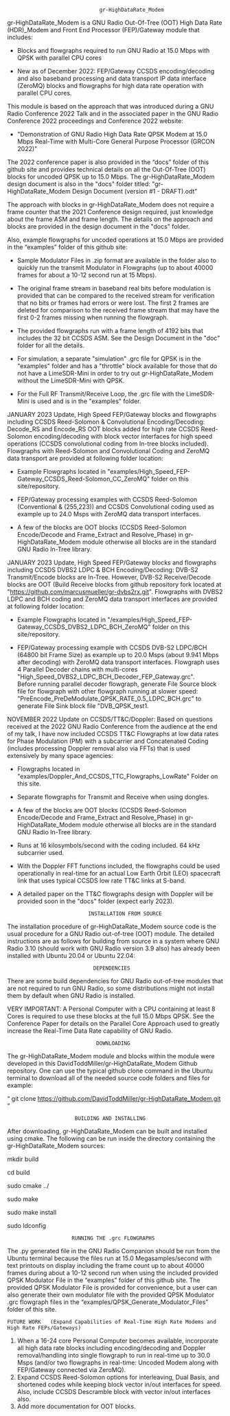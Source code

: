                                   gr-HighDataRate_Modem

gr-HighDataRate_Modem is a GNU Radio Out-Of-Tree (OOT) High Data Rate (HDR)_Modem and Front End Processor (FEP)/Gateway module that includes:
 
  - Blocks and flowgraphs required to run GNU Radio at 15.0 Mbps with QPSK with parallel CPU cores

  - New as of December 2022: FEP/Gateway CCSDS encoding/decoding and also baseband processing and data transport IP data interface (ZeroMQ) blocks and flowgraphs for high data rate operation with parallel CPU cores. 
  
This module is based on the approach that was introduced during a GNU Radio Conference 2022 Talk and in the associated paper in the GNU Radio Conference 2022 proceedings and Conference 2022 website:

   - "Demonstration of GNU Radio High Data Rate QPSK Modem at 15.0 Mbps Real-Time with Multi-Core General Purpose Processor (GRCON 2022)"

The 2022 conference paper is also provided in the “docs” folder of this github site and provides technical details on all the Out-Of-Tree (OOT) blocks for uncoded QPSK up to 15.0 Mbps. The gr-HighDataRate_Modem design document is also in the "docs" folder titled: "gr-HighDataRate_Modem Design Document (version #1 - DRAFT).odt"

The approach with blocks in gr-HighDataRate_Modem does not require a frame counter that the 2021 Conference design required, just knowledge about the frame ASM and frame length. The details on the approach and blocks are provided in the design document in the "docs" folder.

Also, example flowgraphs for uncoded operations at 15.0 Mbps are provided in the “examples” folder of this github site:

  - Sample Modulator Files in .zip format are available in the folder also to quickly run the transmit Modulator in Flowgraphs (up to about 40000 frames for about a 10-12 second run at 15 Mbps).

  - The original frame stream in baseband real bits before modulation is provided that can be compared to the received stream for verification that no bits or frames had errors or were lost. The first 2 frames are deleted for comparison to the received frame stream that may have the first 0-2 frames missing when running the flowgraph.

  - The provided flowgraphs run with a frame length of 4192 bits that includes the 32 bit CCSDS ASM.  See the Design Document in the "doc" folder for all the details.

  - For simulation, a separate "simulation" .grc file for QPSK is in the "examples" folder and has a "throttle" block available for those that do not have a LimeSDR-Mini in order to try out gr-HighDataRate_Modem without the LimeSDR-Mini with QPSK.

  - For the Full RF Transmit/Receive Loop, the .grc file with the LimeSDR-Mini is used and is in the "examples" folder.
   
JANUARY 2023 Update, High Speed FEP/Gateway blocks and flowgraphs including CCSDS Reed-Solomon & Convolutional Encoding/Decoding: Decode_RS and Encode_RS OOT blocks added for high rate CCSDS Reed-Solomon encoding/decoding with block vector interfaces for high speed operations (CCSDS convolutional coding from In-tree blocks included). Flowgraphs with Reed-Solomon and Convolutional Coding and ZeroMQ data transport are provided at following folder location:

  - Example Flowgraphs located in "examples/High_Speed_FEP-Gateway_CCSDS_Reed-Solomon_CC_ZeroMQ" folder on this site/repository. 

  - FEP/Gateway processing examples with CCSDS Reed-Solomon (Conventional & (255,223)) and CCSDS Convolutional coding used as example up to 24.0 Msps with ZeroMQ data transport interfaces.
   
  - A few of the blocks are OOT blocks (CCSDS Reed-Solomon Encode/Decode and Frame_Extract and Resolve_Phase) in gr-HighDataRate_Modem module otherwise all blocks are in the standard GNU Radio In-Tree library. 

JANUARY 2023 Update, High Speed FEP/Gateway blocks and flowgraphs including CCSDS DVBS2 LDPC & BCH Encoding/Decoding: DVB-S2 Transmit/Encode blocks are In-Tree. However, DVB-S2 Receive/Decode blocks are OOT (Build Receive blocks from github repository fork located at "https://github.com/marcusmueller/gr-dvbs2rx.git". Flowgraphs with DVBS2 LDPC and BCH coding and ZeroMQ data transport interfaces are provided at following folder location:

  - Example Flowgraphs located in "/examples/High_Speed_FEP-Gateway_CCSDS_DVBS2_LDPC_BCH_ZeroMQ" folder on this site/repository. 

  - FEP/Gateway processing example with CCSDS DVB-S2 LDPC/BCH (64800 bit Frame Size) as example up to 20.0 Msps (about 9.941 Mbps after decoding) with ZeroMQ data transport interfaces. Flowgraph uses 4 Parallel Decoder chains with multi-cores "High_Speed_DVBS2_LDPC_BCH_Decoder_FEP_Gateway.grc".  
Before running parallel decoder flowgraph, generate File Source block file for flowgraph with other flowgraph running at slower speed: "PreEncode_PreDeModulate_QPSK_RATE_0.5_LDPC_BCH.grc" to generate File Sink block file "DVB_QPSK_test1.

NOVEMBER 2022 Update on CCSDS/TT&C/Doppler: Based on questions received at the 2022 GNU Radio Conference from the audience at the end of my talk, I have now included CCSDS TT&C Flowgraphs at low data rates for Phase Modulation (PM) with a subcarrier and Concatenated Coding (includes processing Doppler removal also via FFTs) that is used extensively by many space agencies:

  - Flowgraphs located in "examples/Doppler_And_CCSDS_TTC_Flowgraphs_LowRate" Folder on this site.

  - Separate flowgraphs for Transmit and Receive when using dongles.

  - A few of the blocks are OOT blocks (CCSDS Reed-Solomon Encode/Decode and Frame_Extract and Resolve_Phase) in gr-HighDataRate_Modem module otherwise all blocks are in the standard GNU Radio In-Tree library. 

  - Runs at 16 kilosymbols/second with the coding included. 64 kHz subcarrier used.

  - With the Doppler FFT functions included, the flowgraphs could be used operationally in real-time for an actual Low Earth Orbit (LEO) spacecraft link that uses typical CCSDS low rate TT&C links at S-band.

  - A detailed paper on the TT&C flowgraphs design with Doppler will be provided soon in the "docs" folder (expect early 2023).
 
                               INSTALLATION FROM SOURCE

The installation procedure of gr-HighDataRate_Modem source code is the usual procedure for a GNU Radio out-of-tree (OOT) module. The detailed instructions are as follows for building from source in a system where GNU Radio 3.10 (should work with GNU Radio version 3.9 also) has already been installed with Ubuntu 20.04 or Ubuntu 22.04:

                                DEPENDENCIES

There are some build dependencies for GNU Radio out-of-tree modules that are not required to run GNU Radio, so some distributions might not install them by default when GNU Radio is installed.

VERY IMPORTANT:  A Personal Computer with a CPU containing at least 8 Cores is required to use these blocks at the full 15.0 Mbps QPSK.  See the Conference Paper for details on the Parallel Core Approach used to greatly increase the Real-Time Data Rate capability of GNU Radio. 

                                 DOWNLOADING

The gr-HighDataRate_Modem module and blocks within the module were developed in this DavidToddMiller/gr-HighDataRate_Modem Github repository. One can use the typical github clone command in the Ubuntu terminal to download all of the needed source code folders and files for example:

“ git clone https://github.com/DavidToddMiller/gr-HighDataRate_Modem.git ”

                          BUILDING AND INSTALLING

After downloading, gr-HighDataRate_Modem can be built and installed using cmake. The following can be run inside the directory containing the gr-HighDataRate_Modem sources:

mkdir build

cd build

sudo cmake ../

sudo make

sudo make install

sudo ldconfig

                         RUNNING THE .grc FLOWGRAPHS

The .py generated file in the GNU Radio Companion should be run from the Ubuntu terminal because the files run at 15.0 Megasamples/second with text printouts on display including the frame count up to about 40000 frames during about a 10-12 second run when using the included provided QPSK Modulator File in the “examples” folder of this github site. The provided QPSK Modulator File is provided for convenience, but a user can also generate their own modulator file with the provided QPSK Modulator .grc flowgraph files in the “examples/QPSK_Generate_Modulator_Files” folder of this site.

    FUTURE WORK   (Expand Capabilities of Real-Time High Rate Modems and High Rate FEPs/Gateways)

1. When a 16-24 core Personal Computer becomes available, incorporate all high data rate blocks including encoding/decoding and Doppler removal/handling into single flowgraph to run in real-time up to 30.0 Msps (and/or two flowgraphs in real-time: Uncoded Modem along with FEP/Gateway connected via ZeroMQ). 
2. Expand CCSDS Reed-Solomon options for interleaving, Dual Basis, and shortened codes while keeping block vector in/out interfaces for speed. Also, include CCSDS Descramble block with vector in/out interfaces also.
3. Add more documentation for OOT blocks.   


                                              
